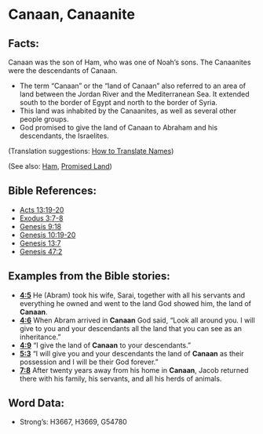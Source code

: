 # Canaan, Canaanite

## Facts:

Canaan was the son of Ham, who was one of Noah’s sons. The Canaanites were the descendants of Canaan.

* The term “Canaan” or the “land of Canaan” also referred to an area of land between the Jordan River and the Mediterranean Sea. It extended south to the border of Egypt and north to the border of Syria.
* This land was inhabited by the Canaanites, as well as several other people groups.
* God promised to give the land of Canaan to Abraham and his descendants, the Israelites.

(Translation suggestions: [How to Translate Names](rc://en/ta/man/translate/translate-names))

(See also: [Ham](../names/ham.md), [Promised Land](../kt/promisedland.md))

## Bible References:

* [Acts 13:19-20](rc://en/tn/help/act/13/19)
* [Exodus 3:7-8](rc://en/tn/help/exo/03/07)
* [Genesis 9:18](rc://en/tn/help/gen/09/18)
* [Genesis 10:19-20](rc://en/tn/help/gen/10/19)
* [Genesis 13:7](rc://en/tn/help/gen/13/07)
* [Genesis 47:2](rc://en/tn/help/gen/47/02)

## Examples from the Bible stories:

* __[4:5](rc://en/tn/help/obs/04/05)__ He (Abram) took his wife, Sarai, together with all his servants and everything he owned and went to the land God showed him, the land of __Canaan__.
* __[4:6](rc://en/tn/help/obs/04/06)__ When Abram arrived in __Canaan__ God said, “Look all around you. I will give to you and your descendants all the land that you can see as an inheritance.”
* __[4:9](rc://en/tn/help/obs/04/09)__ “I give the land of __Canaan__ to your descendants.”
* __[5:3](rc://en/tn/help/obs/05/03)__ “I will give you and your descendants the land of __Canaan__ as their possession and I will be their God forever.”
* __[7:8](rc://en/tn/help/obs/07/08)__ After twenty years away from his home in __Canaan__, Jacob returned there with his family, his servants, and all his herds of animals.

## Word Data:

* Strong’s: H3667, H3669, G54780
